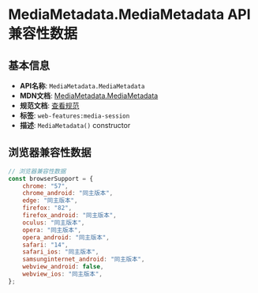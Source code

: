 # MediaMetadata.MediaMetadata API 兼容性数据

## 基本信息

- **API名称**: `MediaMetadata.MediaMetadata`
- **MDN文档**: [MediaMetadata.MediaMetadata](https://developer.mozilla.org/docs/Web/API/MediaMetadata/MediaMetadata)
- **规范文档**: [查看规范](https://w3c.github.io/mediasession/#dom-mediametadata-mediametadata)
- **标签**: `web-features:media-session`
- **描述**: `MediaMetadata()` constructor

## 浏览器兼容性数据

```javascript
// 浏览器兼容性数据
const browserSupport = {
    chrome: "57",
    chrome_android: "同主版本",
    edge: "同主版本",
    firefox: "82",
    firefox_android: "同主版本",
    oculus: "同主版本",
    opera: "同主版本",
    opera_android: "同主版本",
    safari: "14",
    safari_ios: "同主版本",
    samsunginternet_android: "同主版本",
    webview_android: false,
    webview_ios: "同主版本",
};

```

